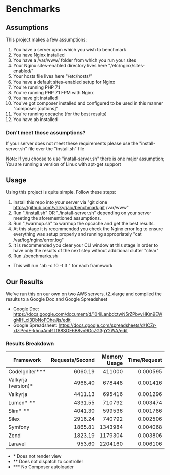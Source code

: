 # Benchmarks

## Assumptions

This project makes a few assumptions:

1) You have a server upon which you wish to benchmark
2) You have Nginx installed
3) You have a /var/www/ folder from which you run your sites
4) Your Nginx sites-enabled directory lives here "/etc/nginx/sites-enabled/"
5) Your hosts file lives here "/etc/hosts/"
6) You have a default sites-enabled setup for Nginx
7) You're running PHP 7.1
8) You're running PHP 7.1 FPM with Nginx
9) You have git installed
10) You've got composer installed and configured to be used in this manner "composer <command> [options]"
11) You're running opcache (for the best results)
12) You have ab installed

### Don't meet those assumptions?

If your server does not meet these requirements please use the "install-server.sh" file over the "install.sh" file

Note: If you choose to use "install-server.sh" there is one major assumption; You are running a version of Linux with apt-get support

## Usage

Using this project is quite simple. Follow these steps:

1) Install this repo into your server via "git clone https://github.com/valkyrjaio/benchmark.git /var/www"
2) Run "./install.sh" OR "./install-server.sh" depending on your server meeting the aforementioned assumptions.
3) Run "./warmup.sh" to warmup the opcache and get the best results.
4) At this stage it is recommended you check the Nginx error log to ensure everything was setup properly and running appropriately "cat /var/log/nginx/error.log"
5) It is recommended you clear your CLI window at this stage in order to have only the results of the next step without additional clutter "clear"
6) Run ./benchmarks.sh
- This will run "ab -c 10 -t 3 <url>" for each framework

## Our Results

We've run this on our own on two AWS servers, t2.xlarge and compiled the results to a Google Doc and Google Spreadsheet

- Google Doc: https://docs.google.com/document/d/104iLanbdctwN5rZPbvvHKm9EWgMHLci3DbNoFOheJjs/edit
- Google Spreadsheet: https://docs.google.com/spreadsheets/d/1CZr-xIzlPedE-k5naAmRTf88SOE6B8vn9GcZG3gY2WA/edit

### Results Breakdown

|Framework            |Requests/Second|Memory Usage|Time/Request|Files Loaded|
|---------------------|--------------:|-----------:|-----------:|-----------:|
|CodeIgniter***       |        6060.19|      411000|    0.000595|          27|
|Valkyrja (version)*  |        4968.40|      678448|    0.001416|          83|
|Valkyrja             |        4411.13|      695416|    0.001296|          90|
|Lumen* **            |        4331.55|      710792|    0.003474|          79|
|Slim* **             |        4041.30|      599536|    0.001786|         126|
|Silex                |        2916.24|      740792|    0.002506|         146|
|Symfony              |        1865.81|     1343984|    0.004068|         312|
|Zend                 |        1823.19|     1179304|    0.003806|         204|
|Laravel              |         953.60|     2204160|    0.006106|         277|

* \* Does not render view
* \*\* Does not dispatch to controller
* \*\*\* No Composer autoloader
